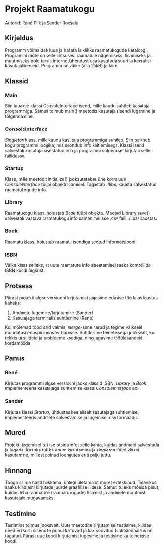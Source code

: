 # Projekt Raamatukogu

Autorid: René Piik ja Sander Roosalu

## Kirjeldus

Programm võimaldab luua ja hallata isiklikku raamatukogude kataloogi. Programmi mõte on selle lihtsuses: raamatute nägemiseks, lisamiseks ja muutmiseks pole tarvis internetiühendust ega kasutada suuri ja keerulisi kasutajaliideseid. Programm on väike (alla 25kB) ja kiire.

## Klassid

### Main
Siin luuakse klassi ConsoleInterface isend, mille kaudu suhtleb kasutaja programmiga. Samuti toimub main() meetodis kasutaja sisendi lugemine ja tõlgendamine.

### ConsoleInterface
_Singleton_ klass, mille kaudu kasutaja programmiga suhtleb. Siin paikneb kogu programmi loogika, mis seondub info käitlemisega. Klassi isend salvestab kasutaja sisestatud info ja programmi sulgemisel kirjutab selle failidesse.

### Startup
Klass, mille meetodit Initialize() jooksutatakse ühe korra uue _ConsoleInterface_ tüüpi objekti loomisel. Tagastab ./libs/ kausta salvestatud raamatukogude info.

### Library
Raamatukogu klass, hoiustab _Book_ tüüpi objekte. Meetod Library.save() salvestab vastava raamatukogu info samanimelisse .csv faili ./libs/ kaustas.

### Book
Raamatu klass, hoiustab raamatu isendiga seotud informatsiooni.

### ISBN
Väike klass selleks, et uute raamatute info sisestamisel saaks kontrollida ISBN koodi õigsust.

## Protsess
Pärast projekti algse versiooni kirjutamist jagasime edasise töö laias laastus kaheks:
1. Andmete lugemine/kirjutamine (Sander)
2. Kasutajaga terminalis suhtlemine (René)

Kui mõlemad tööd said valmis, _merge_-sime harud ja tegime väikseid muudatusi edaspidi _master_ harusse. Suhtlesime teineteisega jooksvalt, kui tekkis uusi ideid ja probleeme koodiga, ning jagasime tööülesandeid kordamööda.

## Panus
### René
Kirjutas programmi algse versiooni jaoks klassid ISBN, _Library_ ja _Book_. Implementeeris kasutajaga suhtlemise klassi _ConsoleInterface_ abil.

### Sander
Kirjutas klassi _Startup_, ühtlustas keeleliselt kasutajaga suhtlemise, implementeeris andmete salvestamise ja lugemise .csv formaadis.

## Mured
Projekti tegemisel tuli ise otsida infot selle kohta, kuidas andmeid salvestada ja lugeda. Kasuks tuli ka _enum_ kasutamine ja _singleton_ tüüpi klassi kasutamine, millest polnud loengutes eriti palju juttu.

## Hinnang
Tööga saime hästi hakkama, ühtegi ületamatut muret ei tekkinud. Tulevikus saaks kindlasti kirjutada juurde graafilise liidese. Samuti tuleks mõelda pisut, kuidas teha raamatute (raamatukogude) lisamist ja andmete muutmist kasutajale mugavamaks.

## Testimine
Testimine toimus jooksvalt. Uute meetodite kirjutamisel testisime, kuidas need eri sorti sisendite puhul käituvad ja kas soovitud funktsionaalsus on tagatud. Pärast uue koodi kirjutamist lugesime ja testisime ka teineteise koodi.
